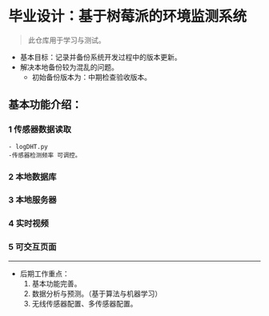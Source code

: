 # 毕业设计：基于树莓派的环境监测系统
> 此仓库用于学习与测试。
- 基本目标：记录并备份系统开发过程中的版本更新。
- 解决本地备份较为混乱的问题。
  - 初始备份版本为：中期检查验收版本。
## 基本功能介绍：
### 1 传感器数据读取
    - logDHT.py
    -传感器检测频率 可调控。
### 2 本地数据库 
### 3 本地服务器
### 4 实时视频
### 5 可交互页面
---
- 后期工作重点：
  1. 基本功能完善。
  2. 数据分析与预测。（基于算法与机器学习）
  3. 无线传感器配置、多传感器配置。
